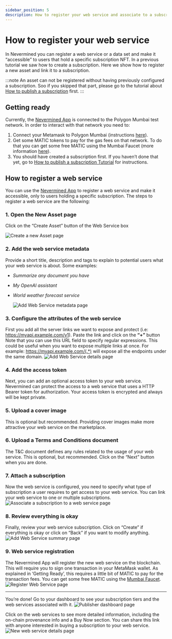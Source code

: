 ```yaml
---
sidebar_position: 5
description: How to register your web service and associate to a subscription
---
```


# How to register your web service

In Nevermined you can register a web service or a data set and make it “accessible” to users that hold a specific subscription NFT. In a previous tutorial we saw how to create a subscription. Here we show how to register a new asset and link it to a subscription.

:::note
An asset can not be registered without having previously configured a subscription. Soo if you skipped that part, please go to the tutorial about [How to publish a subscription](04-create-subscription.md) first.
:::

## Getting ready

Currently, the [Nevermined App](https://mumbai.nevermined.app/) is connected to the Polygon Mumbai test network. In order to interact with that network you need to:

1. Connect your Metamask to Polygon Mumbai (instructions [here](02-metamask.md)).
2. Get some MATIC tokens to pay for the gas fees on that network. To do that you can get some free MATIC using the Mumbai Faucet (more information [here](10-faucets.md)).
3. You should have created a subscription first. If you haven’t done that yet, go to [How to publish a subscription Tutorial](04-create-subscription.md) for instructions.

## How to register a web service

You can use the [Nevermined App](https://mumbai.nevermined.app/) to register a web service and make it accessible, only to users holding a specific subscription. The steps to register a web service are the following:

### 1. Open the New Asset page

Click on the “Create Asset” button of the Web Service box

![Create a new Asset page](../images/tutorials/01_New_Subscription.png)

### 2. Add the web service metadata

Provide a short title, description and tags to explain to potential users what your web service is about. Some examples:

- _Summarize any document you have_
- _My OpenAI assistant_
- _World weather forecast service_

  ![Add Web Service metadata page](../images/tutorials/06_New_Service_01.png)

### 3. Configure the attributes of the web service

First you add all the server links we want to expose and protect (i.e: <https://myapi.example.com/v1>). Paste the link and click on the **“+”** button
Note that you can use this URL field  to specify regular expressions. This could be useful when you want to expose multiple links at once. For example: <https://myapi.example.com/(.*)> will expose all the endpoints under the same domain.
![Add Web Service details page](../images/tutorials/07_New_Service_02.png)

### 4. Add the access token

Next, you can add an optional access token to your web service. Nevermined can protect the access to a web service that uses a HTTP Bearer token for authorization. Your access token is encrypted and always will be kept private.

### 5. Upload a cover image

This is optional but recommended. Providing cover images make more attractive your web service on the marketplace.

### 6. Upload a Terms and Conditions document

The T&C document defines any rules related to the usage of your web service. This is optional, but recommended. Click on the “Next” button when you are done.

### 7. Attach a subscription

Now the web service is configured, you need to specify what type of subscription a user requires to get access to your web service. You can link your web service to one or multiple subscriptions.
![Associate a subscription to a web service page](../images/tutorials/08_New_Service_03.png)

### 8. Review everything is okay

Finally, review your web service subscription. Click on “Create” if everything is okay or click on “Back” if you want to modify anything.
![Add Web Service summary page](../images/tutorials/09_New_Service_04.png)

### 9. Web service registration

The Nevermined App will register the new web service on the blockchain. This will require you to sign one transaction in your MetaMask wallet. As explained in ‘Getting Ready’, this requires a little bit of MATIC to pay for the transaction fees. You can get some free MATIC using the [Mumbai Faucet](https://mumbaifaucet.com/).
![Register Web Service page](../images/tutorials/10_New_Service_05.png)

---

You’re done! Go to your dashboard to see your subscription tiers and the web services associated with it.
![Publisher dashboard page](../images/tutorials/11_Publisher_Dashboard_no_balance.png)<br/>

Click on the web services to see more detailed information, including the on-chain provenance info and a Buy Now section. You can share this link with anyone interested in buying a subscription to your web service.  
![New web service details page](../images/tutorials/12_Service_details.png)

